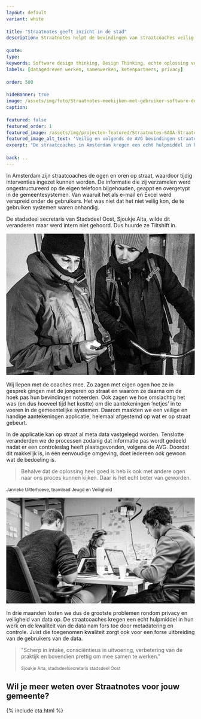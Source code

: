 ```yaml
---
layout: default
variant: white

title: "Straatnotes geeft inzicht in de stad"
description: Straatnotes helpt de bevindingen van straatcoaches veilig te verzamelen en om te zetten naar bruikbare informatie en waardevolle inzichten. Waarbij de privacy van de betrokkenen gewaarborgd is.

quote:
type:
keywords: Software design thinking, Design Thinking, echte oplossing voor de mensen die het werk doen, privacy, AVG, jeugdoverlast.
labels: [datagedreven werken, samenwerken, ketenpartners, privacy]

order: 500

hideBanner: true
image: /assets/img/foto/Straatnotes-meekijken-met-gebruiker-software-design-thinking.jpg
caption:

featured: false
featured_order: 1
featured_image: /assets/img/projecten-featured/Straatnotes-SAOA-Straatcoaches-op-Straat-software-jeugdoverlast-terugdringen.jpg
featured_image_alt_text: 'Veilig en volgends de AVG bevindingen straatcoaches noteren en delen.'
excerpt: "De straatcoaches in Amsterdam kregen een echt hulpmiddel in hun werk en de kwaliteit van de data nam fors toe door metadatering en controle."

back: ..
---
```

In Amsterdam zijn straatcoaches de ogen en oren op straat, waardoor tijdig interventies ingezet kunnen worden. De informatie die zij verzamelen werd ongestructureerd op de eigen telefoon bijgehouden, geappt en overgetypt in de gemeentesystemen. Van waaruit het als e-mail en Excel werd verspreid onder de gebruikers. Het was niet dat het niet veilig kon, de te gebruiken systemen waren onhandig.

De stadsdeel secretaris van Stadsdeel Oost, Sjoukje Alta, wilde dit veranderen maar werd intern niet gehoord. Dus huurde ze Tiltshift in.

<div class="article-image">
    <img src="/assets/img/foto/Straatnotes-meekijken-met-gebruiker-software-design-thinking.jpg">
</div>

Wij liepen met de coaches mee. Zo zagen met eigen ogen hoe ze in gesprek gingen met de jongeren op straat en waarom ze daarna om de hoek pas hun bevindingen noteerden. Ook zagen we hoe omslachtig het was (en dus hoeveel tijd het kostte) om die aantekeningen ‘netjes’ in te voeren in de gemeentelijke systemen. Daarom maakten we een veilige en handige aantekeningen applicatie, helemaal afgestemd op wat er op straat gebeurt.

In de applicatie kan op straat al meta data vastgelegd worden. Tenslotte veranderden we de processen zodanig dat informatie pas wordt gedeeld nadat er een controleslag heeft plaatsgevonden, volgens de AVG. Doordat dit makkelijk is, in één eenvoudige omgeving, doet iedereen ook gewoon wat de bedoeling is.

> Behalve dat de oplossing heel goed is heb ik ook met andere ogen naar ons proces kunnen kijken. Daar is het echt beter van geworden.

<small class="author">Janneke Uitterhoeve, teamlead Jeugd en Veiligheid</small>

<div class="article-image">
    <img src="/assets/img/foto/Straatnotes-Veilig-Notities-maken-op-straat-jeugdoverlast.jpg">
</div>

In drie maanden losten we dus de grootste problemen rondom privacy en veiligheid van data op. De straatcoaches kregen een echt hulpmiddel in hun werk en de kwaliteit van de data nam fors toe door metadatering en controle. Juist die toegenomen kwaliteit zorgt ook voor een forse uitbreiding van de gebruikers van de data.

> "Scherp in intake, consciëntieus in uitvoering, verbetering van de praktijk en bovendien prettig om mee samen te werken."
>
> <small>Sjoukje Alta, stadsdeelsecretaris stadsdeel Oost</small>

<h2 class="mt-4">Wil je meer weten over Straatnotes voor jouw gemeente?</h2>
{% include cta.html %}

